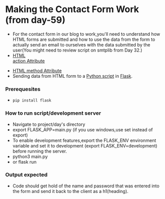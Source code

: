 # Making the Contact Form Work (from day-59)
-  For the contact form in our blog to work,you'll need to understand how HTML forms are submitted 
and how to use the data from the form to actually send an email to ourselves with the data submitted by the user(You might need to review script on smtplib from Day 32.)
- [HTML <form> action Attribute](https://www.w3schools.com/tags/att_form_action.asp)
- [HTML <form> method Attribute](https://www.w3schools.com/tags/att_form_method.asp)
- Sending data from HTML form to a [Python script](https://stackoverflow.com/questions/11556958/sending-data-from-html-form-to-a-python-script-in-flask) 
  in [Flask](https://flask.palletsprojects.com/en/1.1.x/quickstart/#the-request-object).
  
 ### Prerequesites
- `pip install flask`

### How to run script/development server
- Navigate to project/day's directory
- export FLASK_APP=main.py (if you use windows,use set instead of export)
- To enable development features,export the FLASK_ENV environment variable and set it to development (export FLASK_ENV=development) before running the server.
- python3 main.py
- or flask run

### Output expected
- Code should get hold of the name and password that was entered into the form and send it back to the client as a h1(heading).

  
  
  
  
  
  
  
  
  
  
  
  
  
  
  
  
  
  
  
  
  
  
  
  
  
  
  
  
  
  
  
  
  
  
  
  
  
  
  
  
  
  
  
  
  
  
  
  
  
  
  
  
  
  
  
  
  
  
  
  
  
  
  
  
  
  
  
  
  
  
  
  
  
  
  
  
  
  
  
  
  
  
  
  
  
  
  
  
  
  
  
  
  
  
  
  
  
  
  
  
  
  
  
  
  
  
  
  
  
  
  
  
  
  
  
  
  
  
  
  
  
  
  
